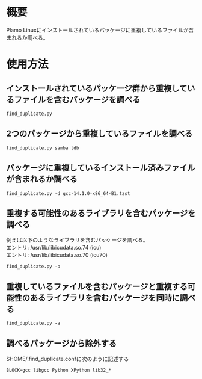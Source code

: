 # 概要
Plamo Linuxにインストールされているパッケージに重複しているファイルが含まれるか調べる。

# 使用方法
## インストールされているパッケージ群から重複しているファイルを含むパッケージを調べる
```
find_duplicate.py
```

## 2つのパッケージから重複しているファイルを調べる
```
find_duplicate.py samba tdb
```

## パッケージに重複しているインストール済みファイルが含まれるか調べる
```
find_duplicate.py -d gcc-14.1.0-x86_64-B1.tzst 
```

## 重複する可能性のあるライブラリを含むパッケージを調べる
例えば以下のようなライブラリを含むパッケージを調べる。  
エントリ: /usr/lib/libicudata.so.74 (icu)  
エントリ: /usr/lib/libicudata.so.70 (icu70)  
```
find_duplicate.py -p
```

## 重複しているファイルを含むパッケージと重複する可能性のあるライブラリを含むパッケージを同時に調べる
```
find_duplicate.py -a
```

## 調べるパッケージから除外する
$HOME/.find_duplicate.confに次のように記述する
```
BLOCK=gcc libgcc Python XPython lib32_*
```
